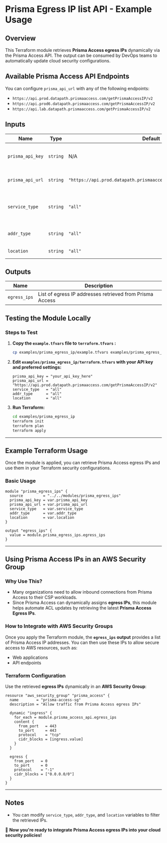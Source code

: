 # Prisma Egress IP list API - Example Usage

## Overview
This Terraform module retrieves **Prisma Access egress IPs** dynamically via the Prisma Access API. The output can be consumed by DevOps teams to automatically update cloud security configurations.

## Available Prisma Access API Endpoints
You can configure `prisma_api_url` with any of the following endpoints:
- `https://api.prod.datapath.prismaaccess.com/getPrismaAccessIP/v2`
- `https://api.prod6.datapath.prismaaccess.com/getPrismaAccessIP/v2`
- `https://api.lab.datapath.prismaaccess.com/getPrismaAccessIP/v2`

## Inputs
| Name             | Type   | Default  | Description |
|-----------------|--------|----------|-------------|
| `prisma_api_key` | `string` | N/A | API Key for Prisma Access authentication (sensitive) |
| `prisma_api_url` | `string` | `"https://api.prod.datapath.prismaaccess.com/getPrismaAccessIP/v2"` | Prisma Access API endpoint URL |
| `service_type`   | `string` | `"all"` | Prisma Access service type (all, remote_network, gp_gateway, swg_proxy, etc.) |
| `addr_type`      | `string` | `"all"` | Address type (all, active, service_ip, etc.) |
| `location`       | `string` | `"all"` | Location scope (all or deployed) |

## Outputs
| Name        | Description |
|------------|-------------|
| `egress_ips` | List of egress IP addresses retrieved from Prisma Access |

## Testing the Module Locally

### **Steps to Test**
1. **Copy the `example.tfvars` file to `terraform.tfvars` :**
   ```sh
   cp examples/prisma_egress_ip/example.tfvars examples/prisma_egress_ip/terraform.tfvars
   ```

2. **Edit `examples/prisma_egress_ip/terraform.tfvars` with your API key and preferred settings:**
   ```hcl
   prisma_api_key = "your_api_key_here"
   prisma_api_url = "https://api.prod.datapath.prismaaccess.com/getPrismaAccessIP/v2"
   service_type   = "all"
   addr_type      = "all"
   location       = "all"
   ```

3. **Run Terraform:**
   ```sh
   cd examples/prisma_egress_ip
   terraform init
   terraform plan
   terraform apply
   ```

---

## Example Terraform Usage
Once the module is applied, you can retrieve Prisma Access egress IPs and use them in your Terraform security configurations.

### **Basic Usage**
```hcl
module "prisma_egress_ips" {
  source         = "../../modules/prisma_egress_ips"
  prisma_api_key = var.prisma_api_key
  prisma_api_url = var.prisma_api_url
  service_type   = var.service_type
  addr_type      = var.addr_type
  location       = var.location
}

output "egress_ips" {
  value = module.prisma_egress_ips.egress_ips
}
```

---

## **Using Prisma Access IPs in an AWS Security Group**
### **Why Use This?**
- Many organizations need to allow inbound connections from Prisma Access to their CSP workloads. 
- Since Prisma Access can dynamically assigns **egress IPs**, this module helps automate ACL updates by retrieving the latest **Prisma Access Egress IPs**.

### **How to Integrate with AWS Security Groups**
Once you apply the Terraform module, the **`egress_ips` output** provides a list of Prisma Access IP addresses. You can then use these IPs to allow secure access to AWS resources, such as:
- Web applications
- API endpoints

### **Terraform Configuration**
Use the retrieved **egress IPs** dynamically in an **AWS Security Group**:

```hcl
resource "aws_security_group" "prisma_access" {
  name        = "prisma-access-sg"
  description = "Allow traffic from Prisma Access egress IPs"

  dynamic "ingress" {
    for_each = module.prisma_access_api.egress_ips
    content {
      from_port   = 443
      to_port     = 443
      protocol    = "tcp"
      cidr_blocks = [ingress.value]
    }
  }

  egress {
    from_port   = 0
    to_port     = 0
    protocol    = "-1"
    cidr_blocks = ["0.0.0.0/0"]
  }
}
```

---

## **Notes**
- You can modify `service_type`, `addr_type`, and `location` variables to filter the retrieved IPs.

🚀 **Now you're ready to integrate Prisma Access egress IPs into your cloud security policies!**